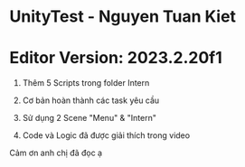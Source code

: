 # UnityTest - Nguyen Tuan Kiet 
# Editor Version: 2023.2.20f1

1. Thêm 5 Scripts trong folder Intern

2. Cơ bản hoàn thành các task yêu cầu

3. Sử dụng 2 Scene "Menu" & "Intern"

4. Code và Logic đã được giải thích trong video

Cảm ơn anh chị đã đọc ạ
